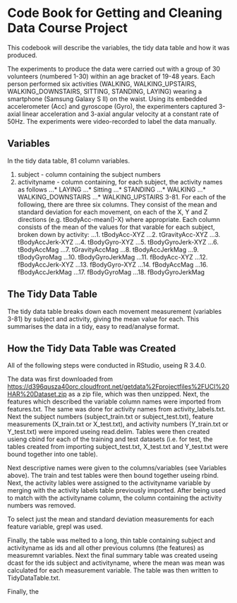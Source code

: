 # Code Book for Getting and Cleaning Data Course Project

This codebook will describe the variables, the tidy data table and how it was produced.

The experiments  to produce the data were carried out with a group of 30 volunteers (numbered 1-30) within an age bracket of 19-48 years. Each person performed six activities (WALKING, WALKING_UPSTAIRS, WALKING_DOWNSTAIRS, SITTING, STANDING, LAYING) wearing a smartphone (Samsung Galaxy S II) on the waist. Using its embedded accelerometer (Acc) and gyroscope (Gyro), the experimenters captured 3-axial linear acceleration and 3-axial angular velocity at a constant rate of 50Hz. The experiments were video-recorded to label the data manually.

## Variables
In the tidy data table, 81 column variables.
1. subject - column containing the subject numbers
2. activityname - column containing, for each subject, the activity names as follows
...* LAYING
...* Sitting
...* STANDING
...* WALKING
...* WALKING_DOWNSTAIRS
...* WALKING_UPSTAIRS
3-81. For each of the following, there are three six columns. They consist of the mean and standard deviation for each movement, on each of the X, Y and Z directions (e.g. tBodyAcc-mean()-X) where appropriate. Each column consists of the mean of the values for that varable for each subject, broken down by activity:
...1. tBodyAcc-XYZ
...2. tGravityAcc-XYZ
...3. tBodyAccJerk-XYZ
...4. tBodyGyro-XYZ
...5. tBodyGyroJerk-XYZ
...6. tBodyAccMag
...7. tGravityAccMag
...8. tBodyAccJerkMag
...9. tBodyGyroMag
...10. tBodyGyroJerkMag
...11. fBodyAcc-XYZ
...12. fBodyAccJerk-XYZ
...13. fBodyGyro-XYZ
...14. fBodyAccMag
...16. fBodyAccJerkMag
...17. fBodyGyroMag
...18. fBodyGyroJerkMag

## The Tidy Data Table
The tidy data table breaks down each movement measurement (variables 3-81) by subject and activity, giving the mean value for each. This summarises the data in a tidy, easy to read/analyse format.

## How the Tidy Data Table was Created
All of the following steps were conducted in RStudio, useing R 3.4.0.

The data was first downloaded from https://d396qusza40orc.cloudfront.net/getdata%2Fprojectfiles%2FUCI%20HAR%20Dataset.zip as a zip file, which was then unzipped. Next, the features which described the variable column names were imported from features.txt. The same was done for activity names from activity_labels.txt. Next the subject numbers (subject_train.txt or subject_test.txt), feature measurements (X_train.txt or X_test.txt), and activity numbers (Y_train.txt or Y_test.txt) were impored useing read.delim. Tables were then created usieng cbind for each of the training and test datasets (i.e. for test, the tables created from importing subject_test.txt, X_test.txt and Y_test.txt were bound together into one table). 

Next descriptive names were given to the columns/variables (see Variables above). The train and test tables were then bound together useing rbind. Next, the activity lables were assigned to the activityname variable by merging with the activity labels table previously imported. After being used to match with the activityname column, the column containing the activity numbers was removed.

To select just the mean and standard deviation measurements for each feature variable, grepl was used.

Finally, the table was melted to a long, thin table containing subject and activityname as ids and all other previous columns (the features) as measuremnt variables. Next the final summary table was created useing dcast for the ids subject and activityname, where the mean was mean was calculated for each measurement variable. The table was then written to TidyDataTable.txt.

Finally, the
